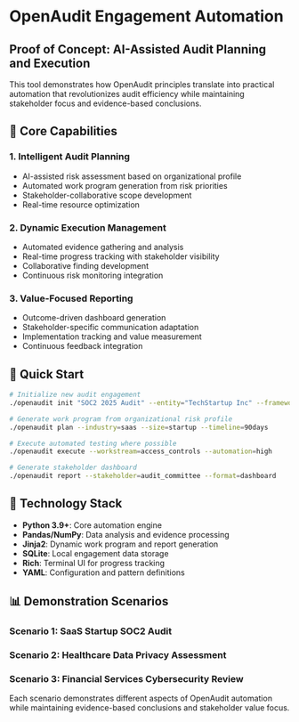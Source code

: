 # OpenAudit Engagement Automation
## Proof of Concept: AI-Assisted Audit Planning and Execution

This tool demonstrates how OpenAudit principles translate into practical automation that revolutionizes audit efficiency while maintaining stakeholder focus and evidence-based conclusions.

## 🎯 Core Capabilities

### 1. **Intelligent Audit Planning**
- AI-assisted risk assessment based on organizational profile
- Automated work program generation from risk priorities
- Stakeholder-collaborative scope development
- Real-time resource optimization

### 2. **Dynamic Execution Management**
- Automated evidence gathering and analysis
- Real-time progress tracking with stakeholder visibility
- Collaborative finding development
- Continuous risk monitoring integration

### 3. **Value-Focused Reporting**
- Outcome-driven dashboard generation
- Stakeholder-specific communication adaptation
- Implementation tracking and value measurement
- Continuous feedback integration

## 🚀 Quick Start

```bash
# Initialize new audit engagement
./openaudit init "SOC2 2025 Audit" --entity="TechStartup Inc" --framework=soc2

# Generate work program from organizational risk profile
./openaudit plan --industry=saas --size=startup --timeline=90days

# Execute automated testing where possible
./openaudit execute --workstream=access_controls --automation=high

# Generate stakeholder dashboard
./openaudit report --stakeholder=audit_committee --format=dashboard
```

## 🔧 Technology Stack

- **Python 3.9+**: Core automation engine
- **Pandas/NumPy**: Data analysis and evidence processing
- **Jinja2**: Dynamic work program and report generation
- **SQLite**: Local engagement data storage
- **Rich**: Terminal UI for progress tracking
- **YAML**: Configuration and pattern definitions

## 📊 Demonstration Scenarios

### Scenario 1: SaaS Startup SOC2 Audit
### Scenario 2: Healthcare Data Privacy Assessment  
### Scenario 3: Financial Services Cybersecurity Review

Each scenario demonstrates different aspects of OpenAudit automation while maintaining evidence-based conclusions and stakeholder value focus.